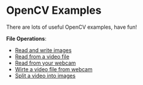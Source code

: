 # OpenCV Examples

There are lots of useful OpenCV examples, have fun!

**File Operations**:

- [Read and write images](python/read_and_write_image.py)
- [Read from a video file](python/read_video_from_file.py)
- [Read from your webcam](python/read_video_from_webcam.py)
- [Wirte a video file from webcam](python/write_video_from_webcam.py)
- [Split a video into images](python/split_video.py)

